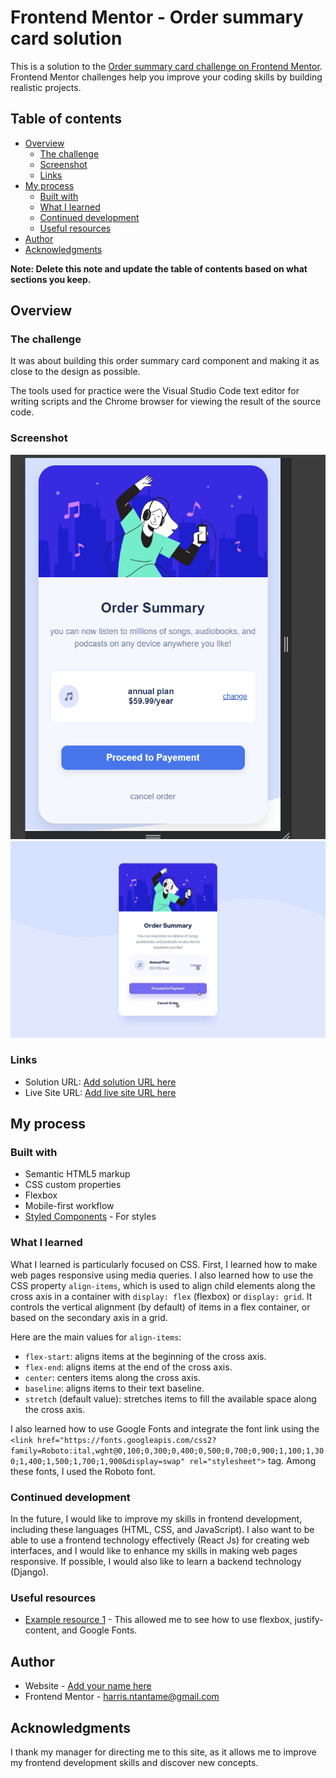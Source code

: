 # Frontend Mentor - Order summary card solution

This is a solution to the [Order summary card challenge on Frontend Mentor](https://www.frontendmentor.io/challenges/order-summary-component-QlPmajDUj). Frontend Mentor challenges help you improve your coding skills by building realistic projects. 

## Table of contents

- [Overview](#overview)
  - [The challenge](#the-challenge)
  - [Screenshot](#screenshot)
  - [Links](#links)
- [My process](#my-process)
  - [Built with](#built-with)
  - [What I learned](#what-i-learned)
  - [Continued development](#continued-development)
  - [Useful resources](#useful-resources)
- [Author](#author)
- [Acknowledgments](#acknowledgments)

**Note: Delete this note and update the table of contents based on what sections you keep.**

## Overview

### The challenge

It was about building this order summary card component and making it as close to the design as possible.

The tools used for practice were the Visual Studio Code text editor for writing scripts and the Chrome browser for viewing the result of the source code.

### Screenshot

![Mon Image](/MesImages/img1.png)
![Mon Image](/design/active-states.jpg)

### Links

- Solution URL: [Add solution URL here](file:///D:/projet/order-summary-component-main/hrml/test.html#)
- Live Site URL: [Add live site URL here](https://www.frontendmentor.io/challenges/order-summary-component-QlPmajDUj)

## My process

### Built with

- Semantic HTML5 markup
- CSS custom properties
- Flexbox
- Mobile-first workflow
- [Styled Components](https://styled-components.com/) - For styles

### What I learned

What I learned is particularly focused on CSS. First, I learned how to make web pages responsive using media queries. I also learned how to use the CSS property `align-items`, which is used to align child elements along the cross axis in a container with `display: flex` (flexbox) or `display: grid`. It controls the vertical alignment (by default) of items in a flex container, or based on the secondary axis in a grid.

Here are the main values for `align-items`:

- `flex-start`: aligns items at the beginning of the cross axis.
- `flex-end`: aligns items at the end of the cross axis.
- `center`: centers items along the cross axis.
- `baseline`: aligns items to their text baseline.
- `stretch` (default value): stretches items to fill the available space along the cross axis.

I also learned how to use Google Fonts and integrate the font link using the `<link href="https://fonts.googleapis.com/css2?family=Roboto:ital,wght@0,100;0,300;0,400;0,500;0,700;0,900;1,100;1,300;1,400;1,500;1,700;1,900&display=swap" rel="stylesheet">` tag. Among these fonts, I used the Roboto font.

### Continued development

In the future, I would like to improve my skills in frontend development, including these languages (HTML, CSS, and JavaScript). I also want to be able to use a frontend technology effectively (React Js) for creating web interfaces, and I would like to enhance my skills in making web pages responsive. If possible, I would also like to learn a backend technology (Django).
### Useful resources

- [Example resource 1](https://www.frontendmentor.io/challenges/order-summary-component-QlPmajDUj) - This allowed me to see how to use flexbox, justify-content, and Google Fonts.



## Author

- Website - [Add your name here](https://github.com/ntantame/EXERCICE2-TP.git)
- Frontend Mentor - [harris.ntantame@gmail.com](https://www.frontendmentor.io/challenges/order-summary-component-QlPmajDUj)


## Acknowledgments
I thank my manager for directing me to this site, as it allows me to improve my frontend development skills and discover new concepts.